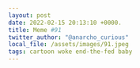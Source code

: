 ```yaml
---
layout: post
date: 2022-02-15 20:13:10 +0000.
title: Meme #91
twitter_author: "@anarcho_curious"
local_file: /assets/images/91.jpeg
tags: cartoon woke end-the-fed baby
---
```


